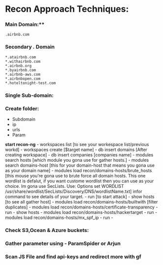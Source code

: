 
# Recon Approach Techniques:

### Main Domain:**
	.airbnb.com

### Secondary *.* Domain

	*.atairbnb.com
	*.withairbnb.com
	*.airbnb.org
	*.byairbnb.com
	*.airbnb-aws.com
	*.airbnbopen.com
	*.hoteltonight-test.com

### Single Sub-domain:

	
### Create folder:
   - Subdomain
   - ip
   - urls
   - Param

   **start recon-ng**
     - workspaces list [to see your workespace list/previous workd]
     - workspaces create [$target name]
     - db insert domains [After creating workspace]
     - db insert companies [companies name]
     - modules search hosts [which module you gona use for gather hosts.]
     - modules search domains-host [this for your domain-host that means you gona use as your domain name]
     - modules load recon/domains-hosts/brute_hosts [this mouse you're gona use to brute force all domain hosts. This one wordlist is defalut, if you want custome wordlist then you can use as your choice. Im gona use SecLists. Use: 
     Options set WORDLIST /usr/share/wordlist/SecLists/Discovery/DNS/wordlistName.txt] infor command to see details of your target.
     - run [to start attack]
     - show hosts [to see all gather host]
     - modules load recon/domains-hosts/builtwith [filter duplicates]
     - modules load recon/domains-hosts/certificate-transparency
     - run
     - show hosts
     - modules load recon/domains-hosts/hackertarget
     - run
     - modules load recon/domains-hosts/mx_spf_ip
     - run
     - 

### Check S3,Ocean & Azure buckets:

### Gather parameter using - ParamSpider or Arjun

### Scan JS File and find api-keys and redirect more with gf